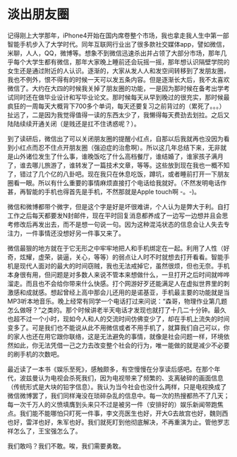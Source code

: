 # 淡出朋友圈


记得刚上大学那年，iPhone4开始在国内席卷整个市场，我也拿走我人生中第一部智能手机步入了大学时代。同年互联网行业出了很多款社交媒体app，譬如微信，米聊，人人，QQ，微博等。想象不到微信迅速杀出并占领了大部分市场，那年几乎每个大学生都有微信，那年大家晚上睡前还会玩摇一摇，那年想认识隔壁学院的女生还是通过附近的人认识。逐渐的，大家从发人人和发空间转移到了发朋友圈，我也不例外，恨不得有的时候一天可以发五条内容。但是逐渐长大后，我不太喜欢微信了。大约在大四的时候我关掉了朋友圈的功能，一是因为那时候在备考出学考试同时还在做毕业设计和写毕业论文。那时候每天从早到晚过的很充实，那时候最疯狂的一周每天大概背下700多个单词，每天还要复习之前背过的（累死了。。。）扯远了，二是因为我觉得值得一读的东西太少了，我懒得每天费劲去划拉。之后又陆陆续续开通关闭（是贱还是扛不住诱惑呢？）。  

到了读研后，微信出了可以关闭朋友圈的提醒小红点，自那以后我就再也没因为看到小红点而忍不住点开朋友圈（强迫症的治愈啊）。所以这几年总结下来，无非就是山外诸位发生了什么事，谁晚饭吃了什么高档餐厅，谁结婚了，谁家孩子满月了，谁去哪儿旅游了，谁转发了一篇技术文章，等等。这些放到现在我也一概不知了，错过了几个亿的八卦吧。现在我只在休息吃饭，蹲坑，或者睡前打开一下朋友圈看一眼。所以有什么重要的事情麻烦直接打个电话给我就好。（不然发明电话作甚，再智能的手机也得首先是手机，不然那就是Apple touch啊 -。-)。  

微信和微博都带个微字，但是这个字是好是坏很难讲，个人认为是弊大于利。自打工作之后每天都要发N封邮件，现在平时回复消息都养成了一边写一边想并且会思考修改后再发出去，而不是想一句说一句。因为这种混沌状态的信息会让人失去专注力，一件事情还没想好另一件事又来了。  

微信最狠的地方就在于它无形之中牢牢地把人和手机绑定在一起。利用了人性（好奇，炫耀，虚荣，装逼，关心，等等）的弱点让人时不时就想去打开看看。智能手机是现代人面对的最大的时间窃贼，我也无法戒掉它，虽然很烦，但也无奈。手机本身很有用，但问题是对多数人来说不管本来想做什么，一旦打开之后时间就哗哗溜走。而且也不会给你带来什么快感。打个网游好歹还能满足人在虚拟世界里的刺激感和成就感。想起曾经上高中那会儿还用的是诺基亚，手机最主要的功能就是当MP3听本地音乐。晚上经常有同学一个电话打过来问说：“森哥，物理作业第几题怎么做呀？”之类的。那个时候讲老半天电话才发现也就打了十几二十分钟。最久也超不过一个小时，现如今人和人的交流时间仿佛变少了，却在手机上流失的时间变多了。可是我们也不能说从此不用微信或者不用手机了，就算我们自己可以，你的家人也还在用它跟你联络，这是无法避免的事情，就像是社会问题一样，环境依然如此，你无法凭借一己之力去改变整个社会的行为，唯一能做的就是减少不必要的刷手机的次数吧。  

最近读了一本书《娱乐至死》，感触颇多，有空慢慢在分享读后感吧。在那个年代，波兹曼认为电视会杀死我们，因为电视带来了频繁的、支离破碎的画面信息（传统形式是大块的铅字信息）。我认为当今社会也没什么两样，只是电视换成了微信微博罢了，我们同样淹没在琐碎杂乱的信息中。每一次的热搜都热不了几天；每一次千万人的义愤填膺到头来只不过是被另一件（安排好的）娱乐新闻带跑焦点。我们能不能哪怕只盯死一件事，李文亮医生也好，开大G去故宫也好，魏则西也好，雷洋也好，朱军也好。我们就死盯到他彻底解决，不再重演为止。管他罗志祥怎么了，王宝强怎么了。  

我们敢吗？我们不敢。唉，我们需要勇敢。
